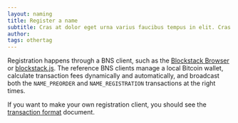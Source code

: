 ```yaml
---
layout: naming
title: Register a name
subtitle: Cras at dolor eget urna varius faucibus tempus in elit. Cras a dui imperdiet, tempus metus quis, pharetra turpis.
author:
tags: othertag
---
```


Registration happens through a BNS client, such as the [Blockstack
Browser](https://github.com/blockstack/blockstack-browser) or
[blockstack.js](https://github.com/blockstack/blockstack.js).
The reference BNS clients manage a local Bitcoin wallet, calculate transaction fees
dynamically and automatically, and broadcast both the `NAME_PREORDER` and
`NAME_REGISTRATION` transactions at the right times.

If you want to make your own registration client, you should see the
[transaction format](wire-format.md) document.

